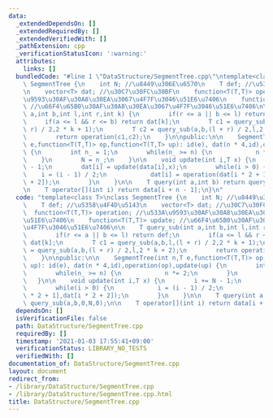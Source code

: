 ```yaml
---
data:
  _extendedDependsOn: []
  _extendedRequiredBy: []
  _extendedVerifiedWith: []
  _pathExtension: cpp
  _verificationStatusIcon: ':warning:'
  attributes:
    links: []
  bundledCode: "#line 1 \"DataStructure/SegmentTree.cpp\"\ntemplate<class T>\nclass\
    \ SegmentTree {\n    int N; //\u8449\u306E\u6570\n    T def; //\u5358\u4F4D\u5143\
    \n    vector<T> dat; //\u30C7\u30FC\u30BF\n    function<T(T,T)> operation; //\u533A\
    \u9593\u30AF\u30A8\u30EA\u3067\u4F7F\u3046\u51E6\u7406\n    function<T(T,T)> update;\
    \ //\u66F4\u65B0\u30AF\u30A8\u30EA\u3067\u4F7F\u3046\u51E6\u7406\n\n    T query_sub(int\
    \ a,int b,int l,int r,int k) {\n        if(r <= a || b <= l) return def;\n   \
    \     if(a <= l && r <= b) return dat[k];\n        T c1 = query_sub(a,b,l,(l +\
    \ r) / 2,2 * k + 1);\n        T c2 = query_sub(a,b,(l + r) / 2,l,2 * k + 2);\n\
    \        return operation(c1,c2);\n    }\n\npublic:\n\n    SegmentTree(int n,T\
    \ e,function<T(T,T)> op,function<T(T,T> up): id(e), dat(n * 4,id),operation(op),update(up)\
    \ {\n        int n_ = 1;\n        while(n_ >= n) {\n            n *= 2;\n    \
    \    }\n        N = n_;\n    }\n\n    void update(int i,T x) {\n        i += N\
    \ - 1;\n        dat[i] = update(data[i],x);\n        while(i > 0) {\n        \
    \    i = (i - 1) / 2;\n            dat[i] = operation(dat[i * 2 + 1],dat[i * 2\
    \ + 2]);\n        }\n    }\n\n    T query(int a,int b) return query_sub(a,b,0,N,0);\n\
    \n    T operator[](int i) return data[i + n - 1];\n}\n"
  code: "template<class T>\nclass SegmentTree {\n    int N; //\u8449\u306E\u6570\n\
    \    T def; //\u5358\u4F4D\u5143\n    vector<T> dat; //\u30C7\u30FC\u30BF\n  \
    \  function<T(T,T)> operation; //\u533A\u9593\u30AF\u30A8\u30EA\u3067\u4F7F\u3046\
    \u51E6\u7406\n    function<T(T,T)> update; //\u66F4\u65B0\u30AF\u30A8\u30EA\u3067\
    \u4F7F\u3046\u51E6\u7406\n\n    T query_sub(int a,int b,int l,int r,int k) {\n\
    \        if(r <= a || b <= l) return def;\n        if(a <= l && r <= b) return\
    \ dat[k];\n        T c1 = query_sub(a,b,l,(l + r) / 2,2 * k + 1);\n        T c2\
    \ = query_sub(a,b,(l + r) / 2,l,2 * k + 2);\n        return operation(c1,c2);\n\
    \    }\n\npublic:\n\n    SegmentTree(int n,T e,function<T(T,T)> op,function<T(T,T>\
    \ up): id(e), dat(n * 4,id),operation(op),update(up) {\n        int n_ = 1;\n\
    \        while(n_ >= n) {\n            n *= 2;\n        }\n        N = n_;\n \
    \   }\n\n    void update(int i,T x) {\n        i += N - 1;\n        dat[i] = update(data[i],x);\n\
    \        while(i > 0) {\n            i = (i - 1) / 2;\n            dat[i] = operation(dat[i\
    \ * 2 + 1],dat[i * 2 + 2]);\n        }\n    }\n\n    T query(int a,int b) return\
    \ query_sub(a,b,0,N,0);\n\n    T operator[](int i) return data[i + n - 1];\n}\n"
  dependsOn: []
  isVerificationFile: false
  path: DataStructure/SegmentTree.cpp
  requiredBy: []
  timestamp: '2021-01-03 17:55:41+09:00'
  verificationStatus: LIBRARY_NO_TESTS
  verifiedWith: []
documentation_of: DataStructure/SegmentTree.cpp
layout: document
redirect_from:
- /library/DataStructure/SegmentTree.cpp
- /library/DataStructure/SegmentTree.cpp.html
title: DataStructure/SegmentTree.cpp
---
```

